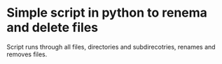 # Simple script in python to renema and delete files

Script runs through all files, directories and subdirecotries, renames and removes files.
